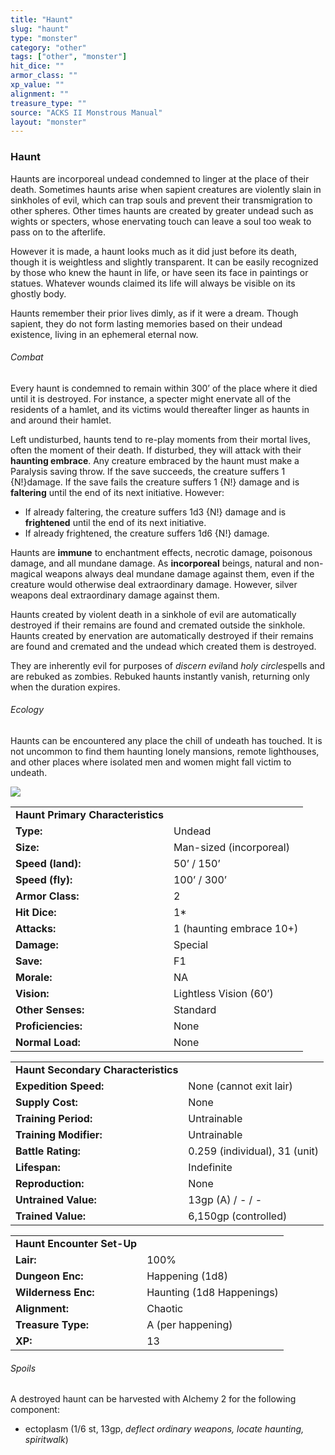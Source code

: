 ```yaml
---
title: "Haunt"
slug: "haunt"
type: "monster"
category: "other"
tags: ["other", "monster"]
hit_dice: ""
armor_class: ""
xp_value: ""
alignment: ""
treasure_type: ""
source: "ACKS II Monstrous Manual"
layout: "monster"
---
```


### Haunt

Haunts are incorporeal undead condemned to linger at the place of their death. Sometimes haunts
arise when sapient creatures are violently slain in sinkholes of evil, which can trap souls and
prevent their transmigration to other spheres. Other times haunts are created by greater undead such
as wights or specters, whose enervating touch can leave a soul too weak to pass on to the afterlife.

However it is made, a haunt looks much as it did just before its death, though it is weightless and
slightly transparent. It can be easily recognized by those who knew the haunt in life, or have seen
its face in paintings or statues. Whatever wounds claimed its life will always be visible on its
ghostly body.

Haunts remember their prior lives dimly, as if it were a dream. Though sapient, they do not form
lasting memories based on their undead existence, living in an ephemeral eternal now.

###### Combat

Every haunt is condemned to remain within 300’ of the place where it died until it is destroyed.
For instance, a specter might enervate all of the residents of a hamlet, and its victims would
thereafter linger as haunts in and around their hamlet.

Left undisturbed, haunts tend to re-play moments from their mortal lives, often the moment of their
death. If disturbed, they will attack with their **haunting embrace**. Any creature embraced by the
haunt must make a Paralysis saving throw. If the save succeeds, the creature suffers 1 {N!}damage.
If the save fails the creature suffers 1 {N!} damage and is **faltering** until the end of its next
initiative. However:

* If already faltering, the creature suffers 1d3 {N!} damage and is **frightened** until the end of
its next initiative.
* If already frightened, the creature suffers 1d6 {N!} damage.

Haunts are **immune** to enchantment effects, necrotic damage, poisonous damage, and all mundane
damage. As **incorporeal** beings, natural and non-magical weapons always deal mundane damage
against them, even if the creature would otherwise deal extraordinary damage. However, silver
weapons deal extraordinary damage against them.

Haunts created by violent death in a sinkhole of evil are automatically destroyed if their remains
are found and cremated outside the sinkhole. Haunts created by enervation are automatically
destroyed if their remains are found and cremated and the undead which created them is destroyed.

They are inherently evil for purposes of *discern evil*and *holy circle*spells and are rebuked as
zombies. Rebuked haunts instantly vanish, returning only when the duration expires.

###### Ecology

Haunts can be encountered any place the chill of undeath has touched. It is not uncommon to find
them haunting lonely mansions, remote lighthouses, and other places where isolated men and women
might fall victim to undeath.

![](data:image/png;base64...)

|  |  |
| --- | --- |
| **Haunt Primary Characteristics** | |
| **Type:** | Undead |
| **Size:** | Man-sized (incorporeal) |
| **Speed (land):** | 50’ / 150’ |
| **Speed (fly):** | 100’ / 300’ |
| **Armor Class:** | 2 |
| **Hit Dice:** | 1\* |
| **Attacks:** | 1 (haunting embrace 10+) |
| **Damage:** | Special |
| **Save:** | F1 |
| **Morale:** | NA |
| **Vision:** | Lightless Vision (60’) |
| **Other Senses:** | Standard |
| **Proficiencies:** | None |
| **Normal Load:** | None |

|  |  |
| --- | --- |
| **Haunt Secondary Characteristics** | |
| **Expedition Speed:** | None (cannot exit lair) |
| **Supply Cost:** | None |
| **Training Period:** | Untrainable |
| **Training Modifier:** | Untrainable |
| **Battle Rating:** | 0.259 (individual), 31 (unit) |
| **Lifespan:** | Indefinite |
| **Reproduction:** | None |
| **Untrained Value:** | 13gp (A) / - / - |
| **Trained Value:** | 6,150gp (controlled) |

|  |  |
| --- | --- |
| **Haunt Encounter Set-Up** | |
| **Lair:** | 100% |
| **Dungeon Enc:** | Happening (1d8) |
| **Wilderness Enc:** | Haunting (1d8 Happenings) |
| **Alignment:** | Chaotic |
| **Treasure Type:** | A (per happening) |
| **XP:** | 13 |

###### Spoils

A destroyed haunt can be harvested with Alchemy 2 for the following component:

* ectoplasm (1/6 st, 13gp, *deflect ordinary weapons, locate haunting, spiritwalk*)
